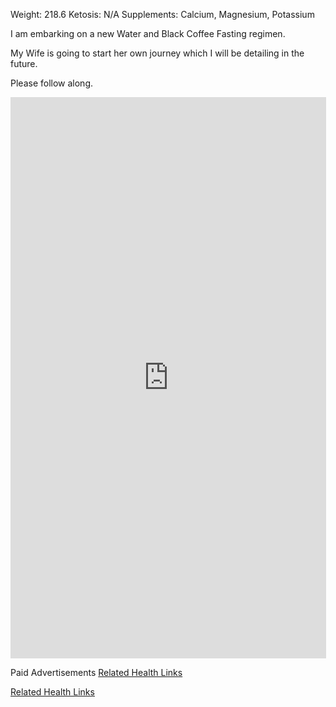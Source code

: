 Weight: 218.6 Ketosis: N/A Supplements: Calcium, Magnesium, Potassium 

I am embarking on a new Water and Black Coffee Fasting regimen. 

My Wife is going to start her own journey which I will be detailing in the future.

Please follow along.

<iframe width="505" height="898" src="https://www.youtube.com/embed/U_3VNI9lS6c" title="Water and Black Coffee Fasting #fasting #weightloss #ketosis #drjasonfung" frameborder="0" allow="accelerometer; autoplay; clipboard-write; encrypted-media; gyroscope; picture-in-picture; web-share" allowfullscreen></iframe>

Paid Advertisements
<a target="_blank" href="https://www.amazon.com/b?_encoding=UTF8&tag=dsjomad-20&linkCode=ur2&linkId=d0347b5a8517869c693d26ba582b08a4&camp=1789&creative=9325&node=10">Related Health Links</a>

<a target="_blank" href="https://www.amazon.com/gp/search?ie=UTF8&tag=dsjomad-20&linkCode=ur2&linkId=ea9a72efa5f5f2c3b135d43e83b334b9&camp=1789&creative=9325&index=hpc&keywords=supplements fasting dieting drjasonfung">Related Health Links</a>
